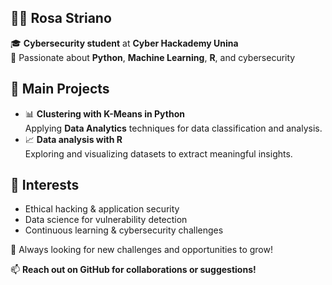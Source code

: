 ## 👩‍💻 Rosa Striano  

🎓 **Cybersecurity student** at **Cyber Hackademy Unina**  
🐍 Passionate about **Python**, **Machine Learning**, **R**, and cybersecurity  

## 🔬 Main Projects  
- 📊 **Clustering with K-Means in Python**  
  Applying **Data Analytics** techniques for data classification and analysis.  
- 📈 **Data analysis with R**  
  Exploring and visualizing datasets to extract meaningful insights.  

## 🔐 Interests  
- Ethical hacking & application security  
- Data science for vulnerability detection  
- Continuous learning & cybersecurity challenges  

🚀 Always looking for new challenges and opportunities to grow!  

📫 **Reach out on GitHub for collaborations or suggestions!**  


